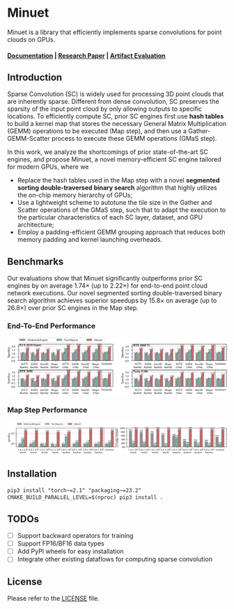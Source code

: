 # Minuet

Minuet is a library that efficiently implements sparse 
convolutions for point clouds on GPUs.

#### [Documentation](https://uoft-ecosystem.github.io/Minuet) | [Research Paper](https://arxiv.org/abs/2401.06145) | [Artifact Evaluation](https://github.com/Kipsora/MinuetArtifacts)

## Introduction

Sparse Convolution (SC) is widely used for processing 3D point clouds that are 
inherently sparse. Different from dense convolution, SC preserves the sparsity 
of the input point cloud by only allowing outputs to specific locations.
To efficiently compute SC, prior SC engines first use **hash tables** to build a 
kernel map that stores the necessary General Matrix Multiplication (GEMM) 
operations to be executed (Map step), and then use a Gather-GEMM-Scatter 
process to execute these GEMM operations (GMaS step).

In this work, we analyze the shortcomings of prior state-of-the-art SC engines, 
and propose Minuet, a novel memory-efficient SC engine tailored for modern GPUs,
where we
* Replace the hash tables used in the Map step with a novel **segmented sorting 
double-traversed binary search** algorithm that highly utilizes the on-chip 
memory hierarchy of GPUs;
* Use a lightweight scheme to autotune the tile size in the Gather and Scatter 
operations of the GMaS step, such that to adapt the execution to the particular 
characteristics of each SC layer, dataset, and GPU architecture;
* Employ a padding-efficient GEMM grouping approach that reduces both memory 
padding and kernel launching overheads.

## Benchmarks

Our evaluations show that Minuet significantly outperforms prior
SC engines by on average $1.74\times$ (up to $2.22\times$) for end-to-end point
cloud network executions. Our novel segmented sorting double-traversed binary
search algorithm achieves superior speedups by $15.8\times$ on average
(up to $26.8\times$) over prior SC engines in the Map step.

### End-To-End Performance

![](assets/benchmark-end-to-end.png)

### Map Step Performance 
![Map Step Performance](assets/benchmark-map-step.png)

## Installation

```shell
pip3 install "torch~=2.1" "packaging~=23.2"
CMAKE_BUILD_PARALLEL_LEVEL=$(nproc) pip3 install .
```

## TODOs

- [ ] Support backward operators for training
- [ ] Support FP16/BF16 data types
- [ ] Add PyPI wheels for easy installation
- [ ] Integrate other existing dataflows for computing sparse convolution

## License

Please refer to the [LICENSE](LICENSE) file.
